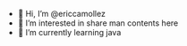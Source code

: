 - 👋 Hi, I’m @ericcamollez
- 👀 I’m interested in share man contents here
- 🌱 I’m currently learning java

